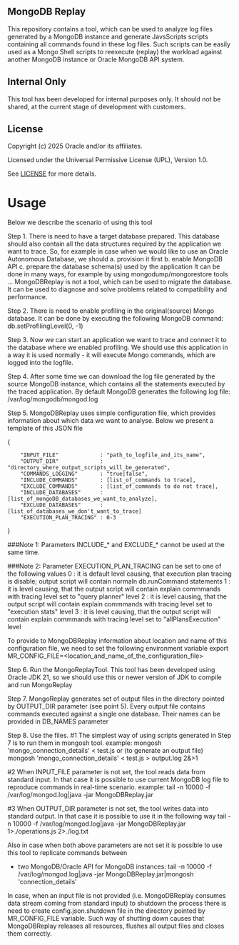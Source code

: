 ## MongoDB Replay

This repository contains a tool, which can be used to analyze log files generated by a MongoDB instance and generate JavsScripts scripts containing all commands found in these log files.
Such scripts can be easily used as a Mongo Shell scripts to reexecute (replay) the workload against another MongoDB instance or Oracle MongoDB API system.

## Internal Only
This tool has been developed for internal purposes only. It should not be shared, at the current stage of development with customers.

## License

Copyright (c) 2025 Oracle and/or its affiliates.

Licensed under the Universal Permissive License (UPL), Version 1.0.

See [LICENSE](https://github.com/oracle-devrel/technology-engineering/blob/main/LICENSE) for more details.

# Usage
Below we describe the scenario of using this tool

Step 1.
There is need to have a target database prepared. This database should also contain all the data structures required by the application we want to trace.
So, for example in case when we would like to use an Oracle Autonomous Database, we should 
   a. provision it first
   b. enable MongoDB API
   c. prepare the database schema(s) used by the application
It can be done in many ways, for example by using mongodump/mongorestore tools ...
MongoDBReplay is not a tool, which can be used to migrate the database. It can be used to diagnose and solve problems related to compatibility and performance.

Step 2.
There is need to enable profiling in the original(source) Mongo database.
It can be done by executing the following MongoDB command:
    db.setProfilingLevel(0, -1)

Step 3.
Now we can start an application we want to trace and connect it to the database where we enabled profiling.
We should use this application in a way it is used normally - it will execute Mongo commands, which are logged into the logfile.

Step 4.
After some time we can download the log file generated by the source MongoDB instance, which contains all the statements executed by the traced application.
By default MongoDB generates the following log file:
/var/log/mongodb/mongod.log

Step 5.
MongoDBReplay uses simple configuration file, which provides information about which data we want to analyse.
Below we present a template of this JSON file


{

        "INPUT_FILE"             : "path_to_logfile_and_its_name",
        "OUTPUT_DIR"             : "directory_where_output_scripts_will_be_generated",
        "COMMANDS_LOGGING"       : "true|false",
        "INCLUDE_COMMANDS"       : [list_of_commands to trace],
        "EXCLUDE_COMMANDS"       : [list_of_commands to do not trace],
        "INCLUDE_DATABASES"      : [list_of_mongoDB_databases_we_want_to_analyze],
        "EXCLUDE_DATABASES"      : [list_of_databases_we_don't_want_to_trace]
        "EXECUTION_PLAN_TRACING" : 0-3
}

###Note 1:
Parameters INCLUDE_* and EXCLUDE_* cannot be used at the same time.

###Note 2:
Parameter EXECUTION_PLAN_TRACING can be set to one of the following values
0 : it is default level causing, that execution plan tracing is disable; output script will contain normaln db.runCommand statements
1 : it is level causing, that the output script will contain explain commmands with tracing level set to "query planner" level
2 : it is level causing, that the output script will contain explain commmands with tracing level set to "execution stats" level
3 : it is level causing, that the output script will contain explain commmands with tracing level set to "allPlansExecution" level

To provide to MongoDBReplay information about location and name of this configuration file, we need to set the following environment variable
  export MR_CONFIG_FILE=<location_and_name_of_the_configuration_file>

Step 6.
Run the MongoReplayTool.
This tool has been developed using Oracle JDK 21, so we should use this or newer version of JDK to compile and run MongoReplay

Step 7.
MongoReplay generates set of output files in the directory pointed by OUTPUT_DIR parameter (see point 5).
Every output file contains commands executed against a single one database. Their names can be provided in DB_NAMES parameter

Step 8.
Use the files.
#1 The simplest way of using scripts generated in Step 7 is to run them in mongosh tool.
   example:
       mongosh 'mongo_connection_details' < test.js
   or (to generate an output file) 
       mongosh 'mongo_connection_details' < test.js > output.log 2&>1

#2 When INPUT_FILE parameter is not set, the tool reads data from standard input.
   In that case it is possible to use current MongoDB log file to reproduce commands in real-time scenario.
   example:
	tail -n 10000 -f /var/log/mongod.log|java -jar MongoDBReplay.jar

#3 When OUTPUT_DIR parameter is not set, the tool writes data into standard output. 
   In that case it is possible to use it in the following way
        tail -n 10000 -f /var/log/mongod.log|java -jar MongoDBReplay.jar 1>./operations.js 2>./log.txt

   Also in case when both above parameters are not set it is possible to use this tool to replicate commands between
   - two MongoDB/Oracle API for MongoDB instances:
   	tail -n 10000 -f /var/log/mongod.log|java -jar MongoDBReplay.jar|mongosh 'connection_details'

In case, when an input file is not provided (i.e. MongoDBReplay consumes data stream coming from standard input)
to shutdown the process there is need to create config.json.shutdown file in the directory pointed by MR_CONFIG_FILE variable.
Such way of shutting down causes that MongoDBReplay releases all resources, flushes all output files and closes them correctly.
